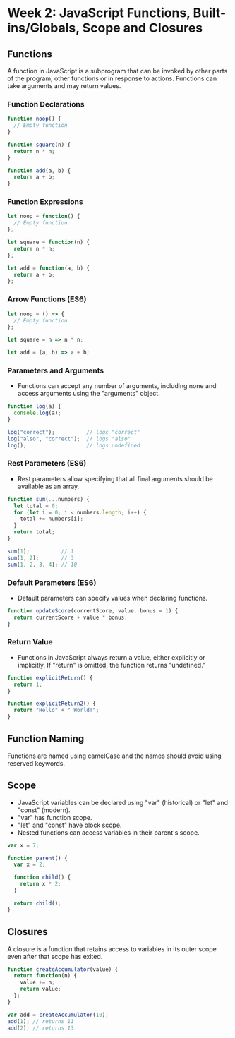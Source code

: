 # Week 2: JavaScript Functions, Built-ins/Globals, Scope and Closures

## Functions

A function in JavaScript is a subprogram that can be invoked by other parts of the program, other functions or in response to actions. Functions can take arguments and may return values.

### Function Declarations

```javascript
function noop() {
  // Empty function
}

function square(n) {
  return n * n;
}

function add(a, b) {
  return a + b;
}
```

### Function Expressions

```javascript
let noop = function() {
  // Empty function
};

let square = function(n) {
  return n * n;
};

let add = function(a, b) {
  return a + b;
};
```

### Arrow Functions (ES6)

```javascript
let noop = () => {
  // Empty function
};

let square = n => n * n;

let add = (a, b) => a + b;
```

### Parameters and Arguments

- Functions can accept any number of arguments, including none and access arguments using the "arguments" object.

```javascript
function log(a) {
  console.log(a);
}

log("correct");          // logs "correct"
log("also", "correct");  // logs "also"
log();                   // logs undefined
```

### Rest Parameters (ES6)

- Rest parameters allow specifying that all final arguments should be available as an array.

```javascript
function sum(...numbers) {
  let total = 0;
  for (let i = 0; i < numbers.length; i++) {
    total += numbers[i];
  }
  return total;
}

sum(1);          // 1
sum(1, 2);       // 3
sum(1, 2, 3, 4); // 10
```

### Default Parameters (ES6)

- Default parameters can specify values when declaring functions.

```javascript
function updateScore(currentScore, value, bonus = 1) {
  return currentScore + value * bonus;
}
```

### Return Value

- Functions in JavaScript always return a value, either explicitly or implicitly. If "return" is omitted, the function returns "undefined."

```javascript
function explicitReturn() {
  return 1;
}

function explicitReturn2() {
  return "Hello" + " World!";
}
```

## Function Naming

Functions are named using camelCase and the names should avoid using reserved keywords.

## Scope

- JavaScript variables can be declared using "var" (historical) or "let" and "const" (modern).
- "var" has function scope.
- "let" and "const" have block scope.
- Nested functions can access variables in their parent's scope.

```javascript
var x = 7;

function parent() {
  var x = 2;

  function child() {
    return x * 2;
  }

  return child();
}
```

## Closures

A closure is a function that retains access to variables in its outer scope even after that scope has exited.

```javascript
function createAccumulator(value) {
  return function(n) {
    value += n;
    return value;
  };
}

var add = createAccumulator(10);
add(1); // returns 11
add(2); // returns 13
```
